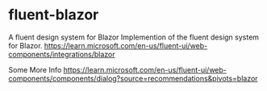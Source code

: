 # fluent-blazor
A fluent design system for Blazor
Implemention of the fluent design system for Blazor. https://learn.microsoft.com/en-us/fluent-ui/web-components/integrations/blazor


Some More Info
https://learn.microsoft.com/en-us/fluent-ui/web-components/components/dialog?source=recommendations&pivots=blazor

